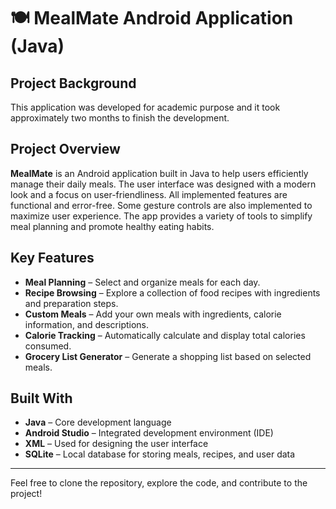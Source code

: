 # 🍽️ MealMate Android Application (Java)

## Project Background

This application was developed for academic purpose and it took approximately two months to finish the development.

## Project Overview

**MealMate** is an Android application built in Java to help users efficiently manage their daily meals. The user interface was designed with a modern look and a focus on user-friendliness. All implemented features are functional and error-free. Some gesture controls are also implemented to maximize user experience. The app provides a variety of tools to simplify meal planning and promote healthy eating habits.

## Key Features

- **Meal Planning** – Select and organize meals for each day.
- **Recipe Browsing** – Explore a collection of food recipes with ingredients and preparation steps.
- **Custom Meals** – Add your own meals with ingredients, calorie information, and descriptions.
- **Calorie Tracking** – Automatically calculate and display total calories consumed.
- **Grocery List Generator** – Generate a shopping list based on selected meals.

## Built With

- **Java** – Core development language
- **Android Studio** – Integrated development environment (IDE)
- **XML** – Used for designing the user interface
- **SQLite** – Local database for storing meals, recipes, and user data

---

Feel free to clone the repository, explore the code, and contribute to the project!
